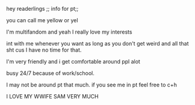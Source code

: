 hey readerlings ;; 
info for pt;;

you can call me yellow or yel

I'm multifandom and yeah I really love my interests

int with me whenever you want as long as you don't get weird and all that sht cus I have no time for that. 

I'm very friendly and i get comfortable around ppl alot

busy 24/7 because of work/school.

I may not be around pt that much. 
if you see me in pt feel free to c+h

I LOVE MY WWIFE SAM VERY MUCH 
